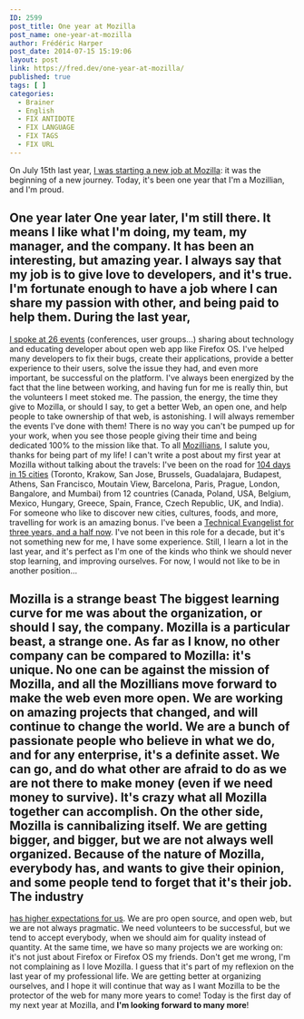 ```yaml
---
ID: 2599
post_title: One year at Mozilla
post_name: one-year-at-mozilla
author: Frédéric Harper
post_date: 2014-07-15 15:19:06
layout: post
link: https://fred.dev/one-year-at-mozilla/
published: true
tags: [ ]
categories:
  - Brainer
  - English
  - FIX ANTIDOTE
  - FIX LANGUAGE
  - FIX TAGS
  - FIX URL
---
```

On July 15th last year, [I was starting a new job at Mozilla][1]: it was the beginning of a new journey. Today, it's been one year that I'm a Mozillian, and I'm proud. 
## One year later One year later, I'm still there. It means I like what I'm doing, my team, my manager, and the company. It has been an interesting, but amazing year. I always say that my job is to give love to developers, and it's true. I'm fortunate enough to have a job where I can share my passion with other, and being paid to help them. During the last year, 

[I spoke at 26 events][2] (conferences, user groups...) sharing about technology and educating developer about open web app like Firefox OS. I've helped many developers to fix their bugs, create their applications, provide a better experience to their users, solve the issue they had, and even more important, be successful on the platform. I've always been energized by the fact that the line between working, and having fun for me is really thin, but the volunteers I meet stoked me. The passion, the energy, the time they give to Mozilla, or should I say, to get a better Web, an open one, and help people to take ownership of that web, is astonishing. I will always remember the events I've done with them! There is no way you can't be pumped up for your work, when you see those people giving their time and being dedicated 100% to the mission like that. To all [Mozillians][3], I salute you, thanks for being part of my life! I can't write a post about my first year at Mozilla without talking about the travels: I've been on the road for [104 days in 15 cities][4] (Toronto, Krakow, San Jose, Brussels, Guadalajara, Budapest, Athens, San Francisco, Moutain View, Barcelona, Paris, Prague, London, Bangalore, and Mumbai) from 12 countries (Canada, Poland, USA, Belgium, Mexico, Hungary, Greece, Spain, France, Czech Republic, UK, and India). For someone who like to discover new cities, cultures, foods, and more, travelling for work is an amazing bonus. I've been a [Technical Evangelist for three years, and a half now][5]. I've not been in this role for a decade, but it's not something new for me, I have some experience. Still, I learn a lot in the last year, and it's perfect as I'm one of the kinds who think we should never stop learning, and improving ourselves. For now, I would not like to be in another position... 
## Mozilla is a strange beast The biggest learning curve for me was about the organization, or should I say, the company. Mozilla is a particular beast, a strange one. As far as I know, no other company can be compared to Mozilla: it's unique. No one can be against the mission of Mozilla, and all the Mozillians move forward to make the web even more open. We are working on amazing projects that changed, and will continue to change the world. We are a bunch of passionate people who believe in what we do, and for any enterprise, it's a definite asset. We can go, and do what other are afraid to do as we are not there to make money (even if we need money to survive). It's crazy what all Mozilla together can accomplish. On the other side, Mozilla is cannibalizing itself. We are getting bigger, and bigger, but we are not always well organized. Because of the nature of Mozilla, everybody has, and wants to give their opinion, and some people tend to forget that it's their job. The industry 

[has higher expectations for us][6]. We are pro open source, and open web, but we are not always pragmatic. We need volunteers to be successful, but we tend to accept everybody, when we should aim for quality instead of quantity. At the same time, we have so many projects we are working on: it's not just about Firefox or Firefox OS my friends. Don't get me wrong, I'm not complaining as I love Mozilla. I guess that it's part of my reflexion on the last year of my professional life. We are getting better at organizing ourselves, and I hope it will continue that way as I want Mozilla to be the protector of the web for many more years to come! Today is the first day of my next year at Mozilla, and **I'm looking forward to many more**!

 [1]: http://fred.dev/im-joining-mozilla/ "I’m joining Mozilla"
 [2]: http://fred.dev/speaking/ "Speaking Experience"
 [3]: https://mozillians.org/en-US/ "Mozillians website"
 [4]: https://www.tripit.com/people/fredericharper "My TripIt account"
 [5]: https://www.linkedin.com/in/fredericharper "My LinkedIn profile"
 [6]: http://fred.dev/dont-hurt-mozilla/ "Don’t hurt Mozilla"